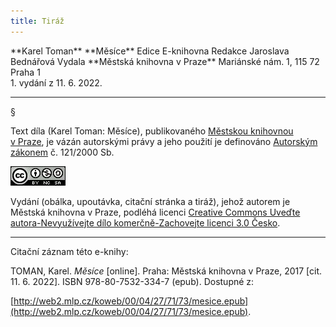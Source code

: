 ```yaml
---
title: Tiráž
---
```


<section>  
**Karel Toman**  
**Měsíce**  
Edice E-knihovna  
Redakce Jaroslava Bednářová  
Vydala **Městská knihovna v Praze**  
Mariánské nám. 1, 115 72 Praha 1  
</section>  
1. vydání z 11. 6. 2022.

***

§

Text díla (Karel Toman: Měsíce), publikovaného [Městskou knihovnou v Praze](http://www.mlp.cz/), je vázán autorskými právy a jeho použití je definováno [Autorským zákonem](http://www.mkcr.cz/autorske-pravo/zakon/default.htm) č. 121/2000 Sb.

[![](./resources/image001.jpg)](http://creativecommons.org/licenses/by-nc-sa/3.0/cz/)

Vydání (obálka, upoutávka, citační stránka a tiráž), jehož autorem je Městská knihovna v Praze, podléhá licenci [Creative Commons Uveďte autora-Nevyužívejte dílo komerčně-Zachovejte licenci 3.0 Česko](http://creativecommons.org/licenses/by-nc-sa/3.0/cz/).

***

Citační záznam této e-knihy:

TOMAN, Karel. _Měsíce_ \[online\].  Praha: Městská knihovna v Praze, 2017 \[cit. 11. 6. 2022]. ISBN 978-80-7532-334-7 (epub). Dostupné z:

[http://web2.mlp.cz/koweb/00/04/27/71/73/mesice.epub](http://web2.mlp.cz/koweb/00/04/27/71/73/mesice.epub).
